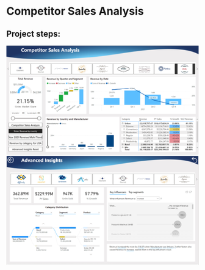 # Competitor Sales Analysis

## Project steps:

![CAD](pics/CompSalesAnalysis.png)
![CAD](pics/AdvInsights.png)
